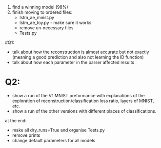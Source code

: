 1. find a winning model (98%)
2. finish moving to ordered files:
    - lstm_ae_mnist.py
    - lstm_ae_toy.py - make sure it works
    - remove un-necessary files
    - Tests.py


#Q1:
- talk about how the reconstruction is almost accurate but not exactly (meaning a good prediction and also not learning the ID function)
- talk about how each parameter in the parser affected results


# Q2:
- show a run of the V1 MNIST preformance with explanations of the exploration of reconstruction/classification loss ratio, layers of MNIST, etc. 
- show a run of the other versions with different places of classifications.


at the end:
- make all dry_runs=True and organise Tests.py
- remove prints
- change default parameters for all models
